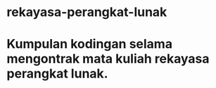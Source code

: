 # rekayasa-perangkat-lunak

# Kumpulan kodingan selama mengontrak mata kuliah rekayasa perangkat lunak.
